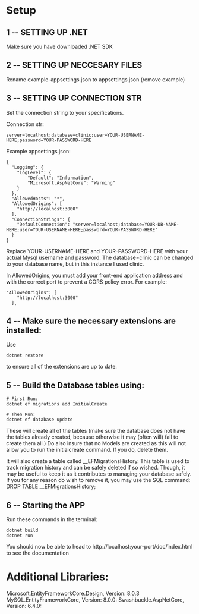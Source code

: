 

# Setup
## 1 -- SETTING UP .NET
Make sure you have downloaded .NET SDK

## 2 -- SETTING UP NECCESARY FILES
Rename example-appsettings.json to appsettings.json (remove example)

## 3 -- SETTING UP CONNECTION STR
Set the connection string to your specifications.

Connection str:
```
server=localhost;database=clinic;user=YOUR-USERNAME-HERE;password=YOUR-PASSWORD-HERE
```

Example appsettings.json:
```
{
  "Logging": {
    "LogLevel": {
        "Default": "Information",
        "Microsoft.AspNetCore": "Warning"
    }
  },
  "AllowedHosts": "*",
  "AllowedOrigins": [
    "http://localhost:3000"
  ],
  "ConnectionStrings": {
    "DefaultConnection": "server=localhost;database=YOUR-DB-NAME-HERE;user=YOUR-USERNAME-HERE;password=YOUR-PASSWORD-HERE"
  }
}
```

Replace YOUR-USERNAME-HERE and YOUR-PASSWORD-HERE with your actual Mysql username and password.
The database=clinic can be changed to your database name, but in this instance I used clinic.

In AllowedOrigins, you must add your front-end application address and with the correct port to prevent a CORS policy error.
For example:
```
"AllowedOrigins": [
    "http://localhost:3000"
  ],
```

## 4 -- Make sure the necessary extensions are installed:
Use 
```
dotnet restore
```
to ensure all of the extensions are up to date.

## 5 -- Build the Database tables using:
```
# First Run:
dotnet ef migrations add InitialCreate

# Then Run:
dotnet ef database update
```

These will create all of the tables (make sure the database does not have the tables already created, because otherwise it may (often will) fail to create them all.)
Do also insure that no Models are created as this will not allow you to run the initialcreate command. If you do, delete them.

It will also create a table called __EFMigrationsHistory. This table is used to track migration history and can be safely deleted if so wished.
Though, it may be useful to keep it as it contributes to managing your database safely.
If you for any reason do wish to remove it, you may use the SQL command:  DROP TABLE __EFMigrationsHistory;

## 6 -- Starting the APP
Run these commands in the terminal:
```
dotnet build
dotnet run
```

You should now be able to head to http://localhost:your-port/doc/index.html to see the documentation

# Additional Libraries:
Microsoft.EntityFrameworkCore.Design, Version: 8.0.3
MySQL.EntityFrameworkCore, Version: 8.0.0:
Swashbuckle.AspNetCore, Version: 6.4.0: